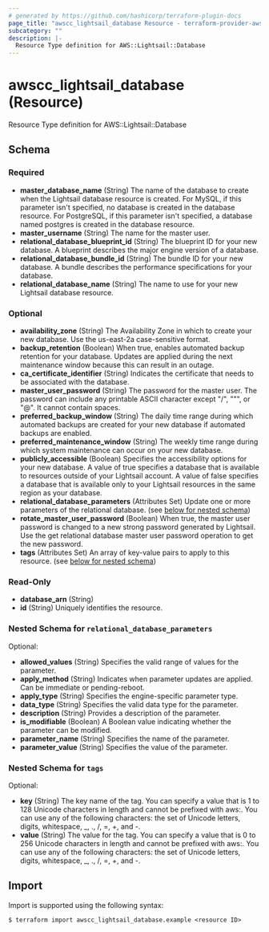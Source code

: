 ```yaml
---
# generated by https://github.com/hashicorp/terraform-plugin-docs
page_title: "awscc_lightsail_database Resource - terraform-provider-awscc"
subcategory: ""
description: |-
  Resource Type definition for AWS::Lightsail::Database
---
```


# awscc_lightsail_database (Resource)

Resource Type definition for AWS::Lightsail::Database



<!-- schema generated by tfplugindocs -->
## Schema

### Required

- **master_database_name** (String) The name of the database to create when the Lightsail database resource is created. For MySQL, if this parameter isn't specified, no database is created in the database resource. For PostgreSQL, if this parameter isn't specified, a database named postgres is created in the database resource.
- **master_username** (String) The name for the master user.
- **relational_database_blueprint_id** (String) The blueprint ID for your new database. A blueprint describes the major engine version of a database.
- **relational_database_bundle_id** (String) The bundle ID for your new database. A bundle describes the performance specifications for your database.
- **relational_database_name** (String) The name to use for your new Lightsail database resource.

### Optional

- **availability_zone** (String) The Availability Zone in which to create your new database. Use the us-east-2a case-sensitive format.
- **backup_retention** (Boolean) When true, enables automated backup retention for your database. Updates are applied during the next maintenance window because this can result in an outage.
- **ca_certificate_identifier** (String) Indicates the certificate that needs to be associated with the database.
- **master_user_password** (String) The password for the master user. The password can include any printable ASCII character except "/", """, or "@". It cannot contain spaces.
- **preferred_backup_window** (String) The daily time range during which automated backups are created for your new database if automated backups are enabled.
- **preferred_maintenance_window** (String) The weekly time range during which system maintenance can occur on your new database.
- **publicly_accessible** (Boolean) Specifies the accessibility options for your new database. A value of true specifies a database that is available to resources outside of your Lightsail account. A value of false specifies a database that is available only to your Lightsail resources in the same region as your database.
- **relational_database_parameters** (Attributes Set) Update one or more parameters of the relational database. (see [below for nested schema](#nestedatt--relational_database_parameters))
- **rotate_master_user_password** (Boolean) When true, the master user password is changed to a new strong password generated by Lightsail. Use the get relational database master user password operation to get the new password.
- **tags** (Attributes Set) An array of key-value pairs to apply to this resource. (see [below for nested schema](#nestedatt--tags))

### Read-Only

- **database_arn** (String)
- **id** (String) Uniquely identifies the resource.

<a id="nestedatt--relational_database_parameters"></a>
### Nested Schema for `relational_database_parameters`

Optional:

- **allowed_values** (String) Specifies the valid range of values for the parameter.
- **apply_method** (String) Indicates when parameter updates are applied. Can be immediate or pending-reboot.
- **apply_type** (String) Specifies the engine-specific parameter type.
- **data_type** (String) Specifies the valid data type for the parameter.
- **description** (String) Provides a description of the parameter.
- **is_modifiable** (Boolean) A Boolean value indicating whether the parameter can be modified.
- **parameter_name** (String) Specifies the name of the parameter.
- **parameter_value** (String) Specifies the value of the parameter.


<a id="nestedatt--tags"></a>
### Nested Schema for `tags`

Optional:

- **key** (String) The key name of the tag. You can specify a value that is 1 to 128 Unicode characters in length and cannot be prefixed with aws:. You can use any of the following characters: the set of Unicode letters, digits, whitespace, _, ., /, =, +, and -.
- **value** (String) The value for the tag. You can specify a value that is 0 to 256 Unicode characters in length and cannot be prefixed with aws:. You can use any of the following characters: the set of Unicode letters, digits, whitespace, _, ., /, =, +, and -.

## Import

Import is supported using the following syntax:

```shell
$ terraform import awscc_lightsail_database.example <resource ID>
```
